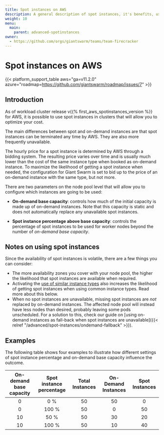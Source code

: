 ```yaml
---
title: Spot instances on AWS
description: A general description of spot instances, it's benefits, usage and differences from on-demand instance types.
weight: 10
menu:
  main:
    parent: advanced-spotinstances
owner:
  - https://github.com/orgs/giantswarm/teams/team-firecracker
---
```


# Spot instances on AWS

{{< platform_support_table aws="ga=v11.2.0" azure="roadmap=https://github.com/giantswarm/roadmap/issues/7" >}}

## Introduction

As of workload cluster release v{{% first_aws_spotinstances_version %}} for AWS, it is possible to use spot instances in clusters that will allow you to optimize your cost.

The main differences between spot and on-demand instances are that spot instances can be terminated any time by AWS. They are also more frequently unavailable.

The hourly price for a spot instance is determined by AWS through a bidding system. The resulting price varies over time and is usually much lower than the cost of the same instance type when booked as on-demand instance. To maximize the likelihood of getting a spot instance when needed, the configuration for Giant Swarm is set to bid up to the price of an on-demand instance with the same type, but not more.

There are two parameters on the node pool level that will allow you to configure which instances are going to be used:

- **On-demand base capacity**: controls how much of the initial capacity is made up of on-demand instances. Note that this capacity is static and does not automatically replace any unavailable spot instances.

- **Spot instance percentage above base capacity**: controls the percentage of spot instances to be used for worker nodes beyond the number of *on-demand base capacity*.

## Notes on using spot instances

Since the availability of spot instances is volatile, there are a few things you can consider:

- The more availability zones you cover with your node pool, the higher the likelihood that spot instances are available when required.
- Activating the [use of similar instance types](#similar-instance-types) also increases the likelihood of getting spot instances when using common instance types. Read more about this below.
- When no spot instances are unavailable, missing spot instances are _not_ replaced by on-demand instances. The affected node pool will instead have less nodes than desired, probably leaving some pods unscheduled. For a solution to this, check our guide on [using on-demand instances as fall-back when spot instances are unavailable]({{< relref "/advanced/spot-instances/ondemand-fallback" >}}).

## Examples

The following table shows four examples to illustrate how different settings of spot instance percentage and on-demand base capacity influence the outcome.

| On-demand base capacity | Spot instance percentage | Total Instances  | On-Demand Instances| Spot Instances
|:-:|:-:|:-:|:-:|:-:|
| 0 | 0 % | 50 | 50 | 0
| 0 | 100 % | 50 | 0 | 50
| 10 | 50 % | 50 | 30 | 20
| 10 | 100 % | 50 | 10 | 40

